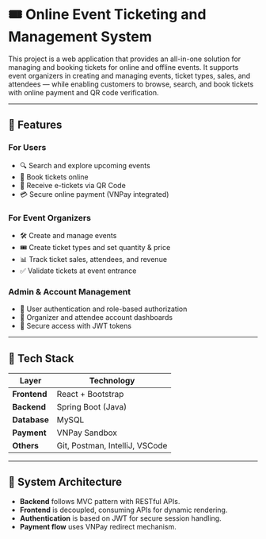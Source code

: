 # 🎟️ Online Event Ticketing and Management System

This project is a web application that provides an all-in-one solution for managing and booking tickets for online and offline events. It supports event organizers in creating and managing events, ticket types, sales, and attendees — while enabling customers to browse, search, and book tickets with online payment and QR code verification.

---

## 📌 Features

### For Users
- 🔍 Search and explore upcoming events
- 🎫 Book tickets online
- 📱 Receive e-tickets via QR Code
- 💳 Secure online payment (VNPay integrated)

### For Event Organizers
- 🛠 Create and manage events
- 🎟 Create ticket types and set quantity & price
- 📊 Track ticket sales, attendees, and revenue
- ✅ Validate tickets at event entrance

### Admin & Account Management
- 👥 User authentication and role-based authorization
- 📂 Organizer and attendee account dashboards
- 🔐 Secure access with JWT tokens

---

## 🧱 Tech Stack

| Layer         | Technology          |
|---------------|---------------------|
| **Frontend**  | React + Bootstrap |
| **Backend**   | Spring Boot (Java)  |
| **Database**  | MySQL               |
| **Payment**   | VNPay Sandbox       |
| **Others**    | Git, Postman, IntelliJ, VSCode |

---

## 📐 System Architecture

- **Backend** follows MVC pattern with RESTful APIs.
- **Frontend** is decoupled, consuming APIs for dynamic rendering.
- **Authentication** is based on JWT for secure session handling.
- **Payment flow** uses VNPay redirect mechanism.

